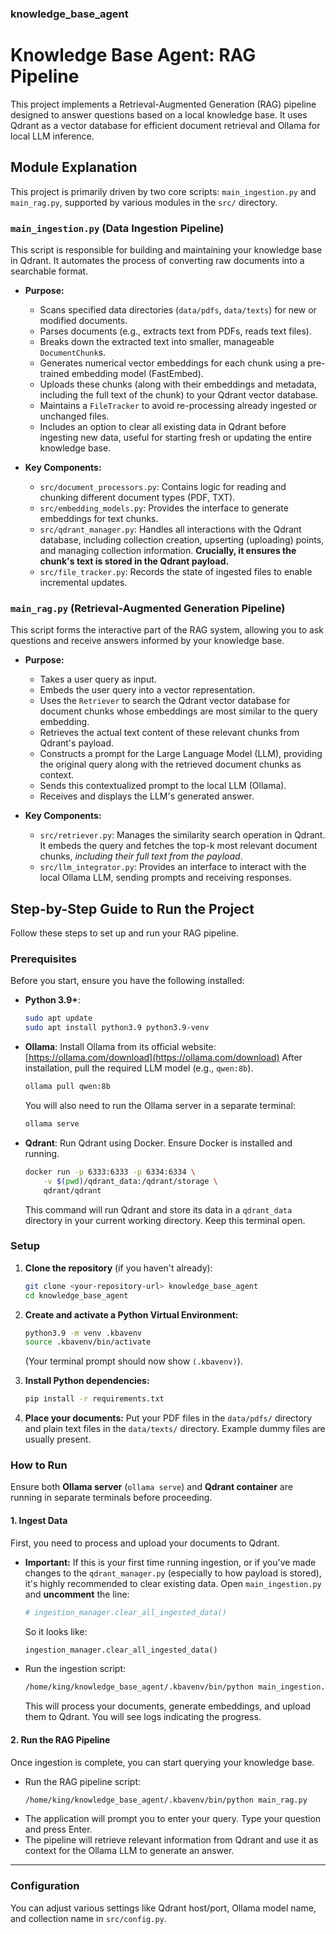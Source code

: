 ### knowledge_base_agent


# Knowledge Base Agent: RAG Pipeline

This project implements a Retrieval-Augmented Generation (RAG) pipeline designed to answer questions based on a local knowledge base. It uses Qdrant as a vector database for efficient document retrieval and Ollama for local LLM inference.


## Module Explanation

This project is primarily driven by two core scripts: `main_ingestion.py` and `main_rag.py`, supported by various modules in the `src/` directory.

### `main_ingestion.py` (Data Ingestion Pipeline)

This script is responsible for building and maintaining your knowledge base in Qdrant. It automates the process of converting raw documents into a searchable format.

* **Purpose:**
    * Scans specified data directories (`data/pdfs`, `data/texts`) for new or modified documents.
    * Parses documents (e.g., extracts text from PDFs, reads text files).
    * Breaks down the extracted text into smaller, manageable `DocumentChunk`s.
    * Generates numerical vector embeddings for each chunk using a pre-trained embedding model (FastEmbed).
    * Uploads these chunks (along with their embeddings and metadata, including the full text of the chunk) to your Qdrant vector database.
    * Maintains a `FileTracker` to avoid re-processing already ingested or unchanged files.
    * Includes an option to clear all existing data in Qdrant before ingesting new data, useful for starting fresh or updating the entire knowledge base.

* **Key Components:**
    * `src/document_processors.py`: Contains logic for reading and chunking different document types (PDF, TXT).
    * `src/embedding_models.py`: Provides the interface to generate embeddings for text chunks.
    * `src/qdrant_manager.py`: Handles all interactions with the Qdrant database, including collection creation, upserting (uploading) points, and managing collection information. **Crucially, it ensures the chunk's text is stored in the Qdrant payload.**
    * `src/file_tracker.py`: Records the state of ingested files to enable incremental updates.

### `main_rag.py` (Retrieval-Augmented Generation Pipeline)

This script forms the interactive part of the RAG system, allowing you to ask questions and receive answers informed by your knowledge base.

* **Purpose:**
    * Takes a user query as input.
    * Embeds the user query into a vector representation.
    * Uses the `Retriever` to search the Qdrant vector database for document chunks whose embeddings are most similar to the query embedding.
    * Retrieves the actual text content of these relevant chunks from Qdrant's payload.
    * Constructs a prompt for the Large Language Model (LLM), providing the original query along with the retrieved document chunks as context.
    * Sends this contextualized prompt to the local LLM (Ollama).
    * Receives and displays the LLM's generated answer.

* **Key Components:**
    * `src/retriever.py`: Manages the similarity search operation in Qdrant. It embeds the query and fetches the top-k most relevant document chunks, *including their full text from the payload*.
    * `src/llm_integrator.py`: Provides an interface to interact with the local Ollama LLM, sending prompts and receiving responses.



## Step-by-Step Guide to Run the Project

Follow these steps to set up and run your RAG pipeline.

### Prerequisites

Before you start, ensure you have the following installed:

* **Python 3.9+**:
    ```bash
    sudo apt update
    sudo apt install python3.9 python3.9-venv
    ```
* **Ollama**:
    Install Ollama from its official website: [https://ollama.com/download](https://ollama.com/download)
    After installation, pull the required LLM model (e.g., `qwen:8b`).
    ```bash
    ollama pull qwen:8b
    ```
    You will also need to run the Ollama server in a separate terminal:
    ```bash
    ollama serve
    ```
* **Qdrant**:
    Run Qdrant using Docker. Ensure Docker is installed and running.
    ```bash
    docker run -p 6333:6333 -p 6334:6334 \
        -v $(pwd)/qdrant_data:/qdrant/storage \
        qdrant/qdrant
    ```
    This command will run Qdrant and store its data in a `qdrant_data` directory in your current working directory. Keep this terminal open.

### Setup

1.  **Clone the repository** (if you haven't already):
    ```bash
    git clone <your-repository-url> knowledge_base_agent
    cd knowledge_base_agent
    ```

2.  **Create and activate a Python Virtual Environment:**
    ```bash
    python3.9 -m venv .kbavenv
    source .kbavenv/bin/activate
    ```
    (Your terminal prompt should now show `(.kbavenv)`).

3.  **Install Python dependencies:**
    ```bash
    pip install -r requirements.txt
    ```

4.  **Place your documents:**
    Put your PDF files in the `data/pdfs/` directory and plain text files in the `data/texts/` directory. Example dummy files are usually present.

### How to Run

Ensure both **Ollama server** (`ollama serve`) and **Qdrant container** are running in separate terminals before proceeding.

#### 1. Ingest Data

First, you need to process and upload your documents to Qdrant.

* **Important:** If this is your first time running ingestion, or if you've made changes to the `qdrant_manager.py` (especially to how payload is stored), it's highly recommended to clear existing data.
    Open `main_ingestion.py` and **uncomment** the line:
    ```python
    # ingestion_manager.clear_all_ingested_data()
    ```
    So it looks like:
    ```python
    ingestion_manager.clear_all_ingested_data()
    ```

* Run the ingestion script:
    ```bash
    /home/king/knowledge_base_agent/.kbavenv/bin/python main_ingestion.py
    ```
    This will process your documents, generate embeddings, and upload them to Qdrant. You will see logs indicating the progress.

#### 2. Run the RAG Pipeline

Once ingestion is complete, you can start querying your knowledge base.

* Run the RAG pipeline script:
    ```bash
    /home/king/knowledge_base_agent/.kbavenv/bin/python main_rag.py
    ```
* The application will prompt you to enter your query. Type your question and press Enter.
* The pipeline will retrieve relevant information from Qdrant and use it as context for the Ollama LLM to generate an answer.

---

### Configuration

You can adjust various settings like Qdrant host/port, Ollama model name, and collection name in `src/config.py`.
